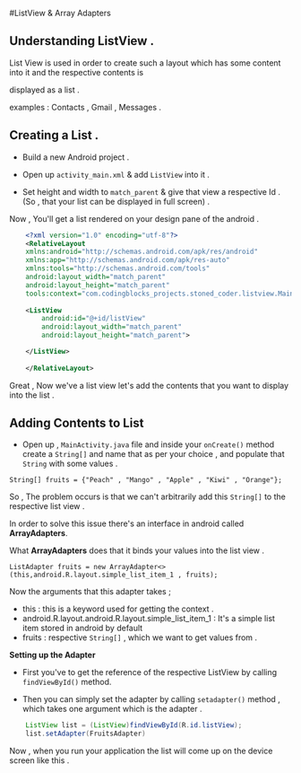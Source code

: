 #ListView & Array Adapters

## Understanding ListView .  

List View is used in order to create such a layout which has some content into it and the respective contents is

displayed as a list .

examples : Contacts , Gmail , Messages  .

## Creating a List . 

* Build a new Android project .

* Open up ```activity_main.xml``` & add ```ListView``` into it . 

* Set height and width to ```match_parent``` & give that view a respective Id . (So , that your list can be displayed in full screen) .

Now , You'll get a list rendered on your design pane of the android .

```xml
    <?xml version="1.0" encoding="utf-8"?>
    <RelativeLayout
    xmlns:android="http://schemas.android.com/apk/res/android"
    xmlns:app="http://schemas.android.com/apk/res-auto"
    xmlns:tools="http://schemas.android.com/tools"
    android:layout_width="match_parent"
    android:layout_height="match_parent"
    tools:context="com.codingblocks_projects.stoned_coder.listview.MainActivity">
            
    <ListView
        android:id="@+id/listView"
        android:layout_width="match_parent"
        android:layout_height="match_parent">

    </ListView>
    
    </RelativeLayout>
```
    
    
Great , Now we've a list view let's add the contents that you want to display into the list .

## Adding Contents to List 

* Open up , ```MainActivity.java``` file and inside your ```onCreate()``` method create a ```String[]``` and name that as per your choice  , and populate that ```String``` with some values .

```String[] fruits = {"Peach" , "Mango" , "Apple" , "Kiwi" , "Orange"};```


So , The problem occurs is that we can't arbitrarily add this ```String[]``` to the respective list view .


In order to solve this issue there's an interface in android called **ArrayAdapters**.


What **ArrayAdapters** does that it binds your values into the list view .

```ListAdapter fruits = new ArrayAdapter<>(this,android.R.layout.simple_list_item_1 , fruits);```

Now the arguments that this adapter takes ;

* this : this is a keyword used for getting the context . 
* android.R.layout.android.R.layout.simple_list_item_1 : It's a simple list item stored in android by default 
* fruits : respective ```String[]``` , which we want to get values from . 


**Setting up the Adapter**

* First you've to get the reference of the respective ListView by calling ```findViewById()``` method.

* Then you can simply set the adapter by calling ```setadapter()``` method , which takes one argument which is the adapter .

```java
    ListView list = (ListView)findViewById(R.id.listView);
    list.setAdapter(FruitsAdapter)
```

Now , when you run your application the list will come up on the device screen like this .







 




    
  






